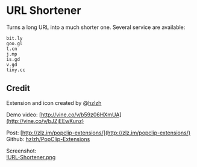 URL Shortener
===

Turns a long URL into a much shorter one. Several service are available:

	bit.ly
	goo.gl
	t.cn
	j.mp
	is.gd
	v.gd
	tiny.cc

## Credit
Extension and icon created by @[hzlzh](https://twitter.com/hzlzh 'Contact me on Twitter')  

Demo video: [http://vine.co/v/b59z06HXmUA](http://vine.co/v/bJZjEEwKunz)

Post: [http://zlz.im/popclip-extensions/](http://zlz.im/popclip-extensions/)  
Github: [hzlzh/PopClip-Extensions](https://github.com/hzlzh/PopClip-Extensions)  

Screenshot:  
[!URL-Shortener.png](https://github.com/hzlzh/PopClip-Extensions/raw/master/Downloads/extra/URL-Shortener.png)